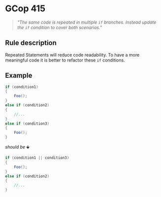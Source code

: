 ﻿# GCop 415

> *"The same code is repeated in multiple `if` branches. Instead update the `if` condition to cover both scenarios."*

## Rule description

Repeated Statements will reduce code readability. To have a more meaningful code it is better to refactor these `if` conditions.

## Example

```csharp
if (condition1)
{
    Foo();
}
else if (condition2)
{
    //...
}
else if (condition3)
{
    Foo();
}
```

*should be* 🡻

```csharp
if (condition1 || condition3)
{
    Foo();
}
else if (condition2)
{
    //...
}
```
